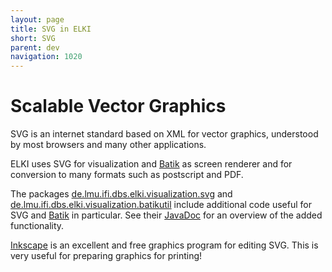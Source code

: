 ```yaml
---
layout: page
title: SVG in ELKI
short: SVG
parent: dev
navigation: 1020
---
```


Scalable Vector Graphics
========================

SVG is an internet standard based on XML for vector graphics, understood by most browsers and many other applications.

ELKI uses SVG for visualization and [Batik](/dev/batik) as screen renderer and for conversion to many formats such as postscript and PDF.

The packages [de.lmu.ifi.dbs.elki.visualization.svg](/releases/current/javadoc/elki/visualization/svg/package-summary.html) and [de.lmu.ifi.dbs.elki.visualization.batikutil](/releases/current/javadoc/elki/visualization/batikutil/package-summary.html) include additional code useful for SVG and [Batik](/dev/batik) in particular. See their [JavaDoc](/dev/javadoc) for an overview of the added functionality.

[Inkscape](http://inkscape.org/) is an excellent and free graphics program for editing SVG. This is very useful for preparing graphics for printing!
